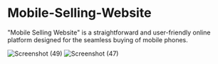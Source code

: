 # Mobile-Selling-Website
"Mobile Selling Website" is a straightforward and user-friendly online platform designed for the seamless buying of mobile phones.

![Screenshot (49)](https://github.com/Prasad103/Mobile-Selling-Website/assets/119681991/705b871c-c109-4a16-a451-f0ed099be5f6)
![Screenshot (47)](https://github.com/Prasad103/Mobile-Selling-Website/assets/119681991/d1a72a89-84b2-40fa-83f5-a076cb6869b5)
